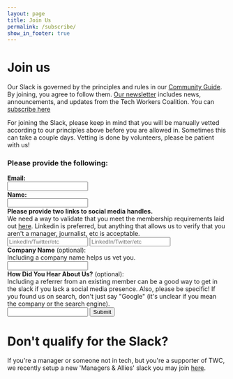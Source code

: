 ```yaml
---
layout: page
title: Join Us
permalink: /subscribe/
show_in_footer: true
---
```


# Join us

Our Slack is governed by the principles and rules in our [Community Guide](/community-guide). By joining, you agree to follow them. [Our newsletter](https://news.techworkerscoalition.org) includes news, announcements, and updates from the Tech Workers Coalition. You can [subscribe here](https://news.techworkerscoalition.org/subscribe/)

For joining the Slack, please keep in mind that you will be manually vetted according to our principles above before you are allowed in. Sometimes this can take a couple days. Vetting is done by volunteers, please be patient with us!

<h3 class="marg-b-3">Please provide the following:</h3>

<form class="join-form" action="https://ancient-ridge-68647.herokuapp.com/signup" method="POST" target="_blank" class="marg-b-4">
  <label class="marg-b-3" for="email">
    <div><b>Email:</b></div>
    <input id="email" type="email" required name="email">
  </label>
  <label class="marg-b-3" for="name">
    <div><b>Name:</b></div>
    <input id="name" type="text" required name="name">
  </label>
  <label class="marg-b-3" for="social">
    <div>
      <b>Please provide two links to social media handles.</b>
      <div>We need a way to validate that you meet the membership requirements laid out <a href="/community-guide#membership">here</a>. Linkedin is preferred, but anything that allows us to verify that you aren't a manager, journalist, etc is acceptable.</div>
    </div>
    <input placeholder="LinkedIn/Twitter/etc" id="social" required type="url" name="social_media_1">
    <input placeholder="LinkedIn/Twitter/etc" type="url" required name="social_media_2">
  </label>
  <label class="marg-b-3" for="company_name">
    <div><b>Company Name</b> (optional):</div>
    <div>Including a company name helps us vet you.</div>
    <input id="company_name" type="text" name="company_name">
  </label>
  <label class="marg-b-3" for="referrer">
    <div><b>How Did You Hear About Us?</b> (optional):</div>
    <div>Including a referrer from an existing member can be a good way to get in the slack if you lack a social media presence. Also, please be specific! If you found us on search, don't just say "Google" (it's unclear if you mean the company or the search engine).</div>
    <input id="referrer" type="text" name="referrer">
  </label>
  <input type="hidden" name="team_id" value="T0M2JM76F" />
  <input type="hidden" name="redirect_uri" value="https://techworkerscoalition.org/slack-thanks" />
  <input type="submit" value="Submit">
</form>

# Don't qualify for the Slack?

If you're a manager or someone not in tech, but you're a supporter of TWC, we recently setup a new 'Managers & Allies' slack you may join [here](https://join.slack.com/t/techworkersco-4fm8079/shared_invite/zt-h3jau11x-PIPDe4OWaGdYNNzv0RQbhQ).
